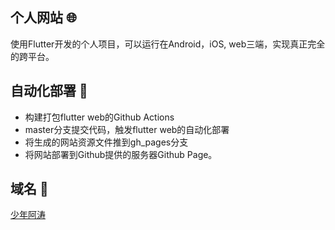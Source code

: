 ## 个人网站 🌐
使用Flutter开发的个人项目，可以运行在Android，iOS, web三端，实现真正完全的跨平台。


## 自动化部署 🔨
* 构建打包flutter web的Github Actions
* master分支提交代码，触发flutter web的自动化部署
* 将生成的网站资源文件推到gh_pages分支
* 将网站部署到Github提供的服务器Github Page。

## 域名 🔗
[少年阿涛](https://taoszu.cn)
